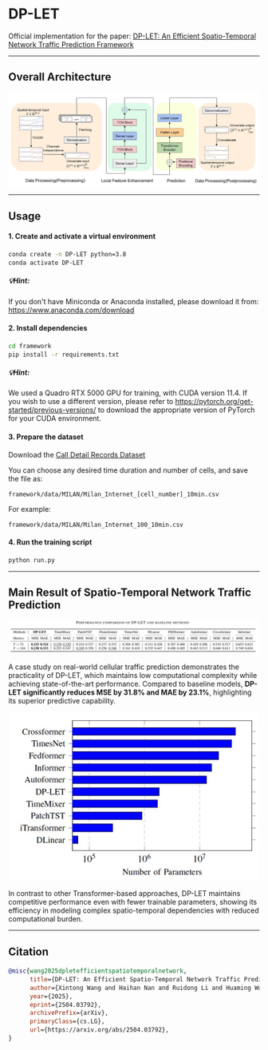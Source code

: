 # DP-LET

Official implementation for the paper:  [DP-LET: An Efficient Spatio-Temporal Network Traffic Prediction Framework](https://arxiv.org/abs/2504.03792)

---

## Overall Architecture

![Overall](overall.jpg)

---

## Usage

#### 1. Create and activate a virtual environment
```bash
conda create -n DP-LET python=3.8
conda activate DP-LET
```
##### 💡Hint:
If you don't have Miniconda or Anaconda installed, please download it from: https://www.anaconda.com/download

#### 2. Install dependencies
```bash
cd framework
pip install -r requirements.txt
```
##### 💡Hint:
We used a Quadro RTX 5000 GPU for training, with CUDA version 11.4.
If you wish to use a different version, please refer to https://pytorch.org/get-started/previous-versions/ to download the appropriate version of PyTorch for your CUDA environment.

#### 3. Prepare the dataset

Download the [Call Detail Records Dataset](https://doi.org/10.7910/DVN/EGZHFV)

You can choose any desired time duration and number of cells, and save the file as:
```
framework/data/MILAN/Milan_Internet_[cell_number]_10min.csv
```
For example:
```
framework/data/MILAN/Milan_Internet_100_10min.csv
```

#### 4. Run the training script
```bash
python run.py
```

---

## Main Result of Spatio-Temporal Network Traffic Prediction

![result](result.jpg)

A case study on real-world cellular traffic prediction demonstrates the practicality of DP-LET, which maintains low computational complexity while achieving state-of-the-art performance.
Compared to baseline models, **DP-LET significantly reduces MSE by 31.8% and MAE by 23.1%**, highlighting its superior predictive capability.

<div align="center">
  <img src="para.jpg" alt="para" width="500"/>
</div>


In contrast to other Transformer-based approaches, DP-LET maintains competitive performance even with fewer trainable parameters, showing its efficiency in modeling complex spatio-temporal dependencies with reduced computational burden.

---

## Citation

```bibtex
@misc{wang2025dpletefficientspatiotemporalnetwork,
      title={DP-LET: An Efficient Spatio-Temporal Network Traffic Prediction Framework}, 
      author={Xintong Wang and Haihan Nan and Ruidong Li and Huaming Wu},
      year={2025},
      eprint={2504.03792},
      archivePrefix={arXiv},
      primaryClass={cs.LG},
      url={https://arxiv.org/abs/2504.03792}, 
}
```

